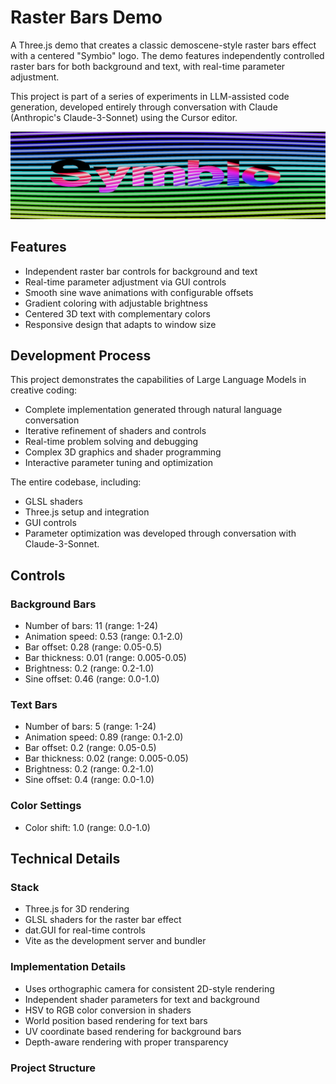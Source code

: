 # Raster Bars Demo

A Three.js demo that creates a classic demoscene-style raster bars effect with a centered "Symbio" logo. The demo features independently controlled raster bars for both background and text, with real-time parameter adjustment.

This project is part of a series of experiments in LLM-assisted code generation, developed entirely through conversation with Claude (Anthropic's Claude-3-Sonnet) using the Cursor editor.

![Demo Preview](preview.png)

## Features

- Independent raster bar controls for background and text
- Real-time parameter adjustment via GUI controls
- Smooth sine wave animations with configurable offsets
- Gradient coloring with adjustable brightness
- Centered 3D text with complementary colors
- Responsive design that adapts to window size

## Development Process

This project demonstrates the capabilities of Large Language Models in creative coding:
- Complete implementation generated through natural language conversation
- Iterative refinement of shaders and controls
- Real-time problem solving and debugging
- Complex 3D graphics and shader programming
- Interactive parameter tuning and optimization

The entire codebase, including:
- GLSL shaders
- Three.js setup and integration
- GUI controls
- Parameter optimization
was developed through conversation with Claude-3-Sonnet.

## Controls

### Background Bars
- Number of bars: 11 (range: 1-24)
- Animation speed: 0.53 (range: 0.1-2.0)
- Bar offset: 0.28 (range: 0.05-0.5)
- Bar thickness: 0.01 (range: 0.005-0.05)
- Brightness: 0.2 (range: 0.2-1.0)
- Sine offset: 0.46 (range: 0.0-1.0)

### Text Bars
- Number of bars: 5 (range: 1-24)
- Animation speed: 0.89 (range: 0.1-2.0)
- Bar offset: 0.2 (range: 0.05-0.5)
- Bar thickness: 0.02 (range: 0.005-0.05)
- Brightness: 0.2 (range: 0.2-1.0)
- Sine offset: 0.4 (range: 0.0-1.0)

### Color Settings
- Color shift: 1.0 (range: 0.0-1.0)

## Technical Details

### Stack
- Three.js for 3D rendering
- GLSL shaders for the raster bar effect
- dat.GUI for real-time controls
- Vite as the development server and bundler

### Implementation Details
- Uses orthographic camera for consistent 2D-style rendering
- Independent shader parameters for text and background
- HSV to RGB color conversion in shaders
- World position based rendering for text bars
- UV coordinate based rendering for background bars
- Depth-aware rendering with proper transparency

### Project Structure 